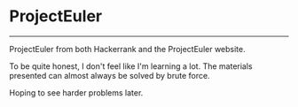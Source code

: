 # ProjectEuler
------
ProjectEuler from both Hackerrank and the ProjectEuler website.

To be quite honest, I don't feel like I'm learning a lot. The materials presented can almost always be solved by brute force.

Hoping to see harder problems later.
